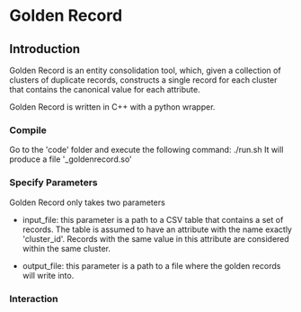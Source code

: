 Golden Record 
===================

Introduction
----------
Golden Record is an entity consolidation tool, which, given a collection of clusters of duplicate records, constructs a single record for each cluster that contains the canonical value for each attribute. 

Golden Record is written in C++ with a python wrapper.

### Compile
Go to the 'code' folder and execute the following command:
./run.sh 
It will produce a file '_goldenrecord.so'

### Specify Parameters
Golden Record only takes two parameters

* input_file: this parameter is a path to a CSV table that contains a set of records. The table is assumed to have an attribute with the name exactly 'cluster_id'. Records with the same value in this attribute are considered  within the same cluster.

* output_file: this parameter is a path to a file where the golden records will write into.


### Interaction
